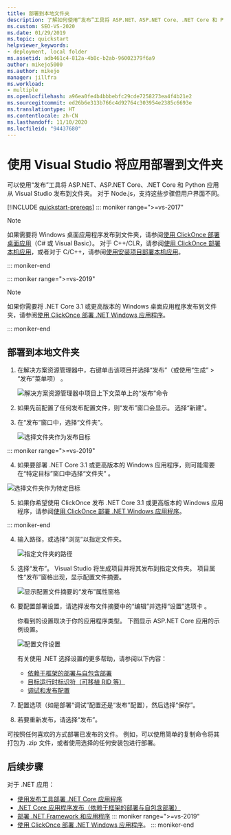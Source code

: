 ```yaml
---
title: 部署到本地文件夹
description: 了解如何使用“发布”工具将 ASP.NET、ASP.NET Core、.NET Core 和 Python 应用从 Visual Studio 发布到文件夹。
ms.custom: SEO-VS-2020
ms.date: 01/29/2019
ms.topic: quickstart
helpviewer_keywords:
- deployment, local folder
ms.assetid: adb461c4-812a-4b8c-b2ab-96002379f6a9
author: mikejo5000
ms.author: mikejo
manager: jillfra
ms.workload:
- multiple
ms.openlocfilehash: a96ea0fe4b4bbbebfc29cde7258273ea4f4b21e2
ms.sourcegitcommit: ed26b6e313b766c4d92764c303954e2385c6693e
ms.translationtype: HT
ms.contentlocale: zh-CN
ms.lasthandoff: 11/10/2020
ms.locfileid: "94437680"
---
```

# <a name="deploy-an-app-to-a-folder-using-visual-studio"></a>使用 Visual Studio 将应用部署到文件夹

可以使用“发布”工具将 ASP.NET、ASP.NET Core、.NET Core 和 Python 应用从 Visual Studio 发布到文件夹。 对于 Node.js，支持这些步骤但用户界面不同。

[!INCLUDE [quickstart-prereqs](includes/quickstart-prereqs.md)]
::: moniker range=">=vs-2017"
> [!NOTE]
> 如果需要将 Windows 桌面应用程序发布到文件夹，请参阅[使用 ClickOnce 部署桌面应用](how-to-publish-a-clickonce-application-using-the-publish-wizard.md)（C# 或 Visual Basic）。 对于 C++/CLR，请参阅[使用 ClickOnce 部署本机应用](/cpp/windows/clickonce-deployment-for-visual-cpp-applications)，或者对于 C/C++，请参阅[使用安装项目部署本机应用](/cpp/windows/walkthrough-deploying-a-visual-cpp-application-by-using-a-setup-project)。

::: moniker-end

::: moniker range=">=vs-2019"
> [!NOTE]
> 如果你需要将 .NET Core 3.1 或更高版本的 Windows 桌面应用程序发布到文件夹，请参阅[使用 ClickOnce 部署 .NET Windows 应用程序](quickstart-deploy-using-clickonce-folder.md)。

::: moniker-end

## <a name="deploy-to-a-local-folder"></a>部署到本地文件夹

1. 在解决方案资源管理器中，右键单击该项目并选择“发布”（或使用“生成” > “发布”菜单项）  。

    ![解决方案资源管理器中项目上下文菜单上的“发布”命令](../deployment/media/quickstart-publish.png "选择发布")

1. 如果先前配置了任何发布配置文件，则“发布”窗口会显示。 选择“新建”。

1. 在“发布”窗口中，选择“文件夹”。

    ![选择文件夹作为发布目标](../deployment/media/quickstart-publish-folder-new.png "选择文件夹")

::: moniker range=">=vs-2019"

4. 如果要部署 .NET Core 3.1 或更高版本的 Windows 应用程序，则可能需要在“特定目标”窗口中选择“文件夹” 。

![选择文件夹作为特定目标](../deployment/media/quickstart-publish-folder-targets.png "选择特定目标")

5. 如果你希望使用 ClickOnce 发布 .NET Core 3.1 或更高版本的 Windows 应用程序，请参阅[使用 ClickOnce 部署 .NET Windows 应用程序](quickstart-deploy-using-clickonce-folder.md)。

 ::: moniker-end

4. 输入路径，或选择“浏览”以指定文件夹。

    ![指定文件夹的路径](../deployment/media/quickstart-publish-folder-path.png "选择文件夹")

1. 选择“发布”。 Visual Studio 将生成项目并将其发布到指定文件夹。 项目属性“发布”窗格出现，显示配置文件摘要。

    ![显示配置文件摘要的“发布”属性窗格](../deployment/media/quickstart-publish-folder-summary.png)

1. 要配置部署设置，请选择发布文件摘要中的“编辑”并选择“设置”选项卡 。

   你看到的设置取决于你的应用程序类型。 下图显示 ASP.NET Core 应用的示例设置。

    ![配置文件设置](../deployment/media/quickstart-profile-settings.png "配置文件设置")

    有关使用 .NET 选择设置的更多帮助，请参阅以下内容：

    - [依赖于框架的部署与自包含部署](/dotnet/core/deploying/)
    - [目标运行时标识符（可移植 RID 等）](/dotnet/core/rid-catalog)
    - [调试和发布配置](../ide/understanding-build-configurations.md)

1. 配置选项（如是部署“调试”配置还是“发布”配置），然后选择“保存”。

1. 若要重新发布，请选择“发布”。

可按照任何喜欢的方式部署已发布的文件。 例如，可以使用简单的复制命令将其打包为 .zip 文件，或者使用选择的任何安装包进行部署。

## <a name="next-steps"></a>后续步骤

对于 .NET 应用：

- [使用发布工具部署 .NET Core 应用程序](/dotnet/core/deploying/deploy-with-vs)
- [.NET Core 应用程序发布（依赖于框架的部署与自包含部署）](/dotnet/core/deploying/)
- [部署 .NET Framework 和应用程序](/dotnet/framework/deployment/)
::: moniker range=">=vs-2019"
- [使用 ClickOnce 部署 .NET Windows 应用程序](quickstart-deploy-using-clickonce-folder.md)。
 ::: moniker-end
